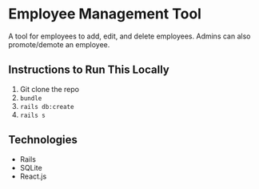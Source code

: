 # Employee Management Tool
A tool for employees to add, edit, and delete employees. Admins can also promote/demote an employee. 
## Instructions to Run This Locally
1. Git clone the repo
2. ``` bundle ```
3. ``` rails db:create ```
3. ``` rails s ```

## Technologies
* Rails 
* SQLite
* React.js


